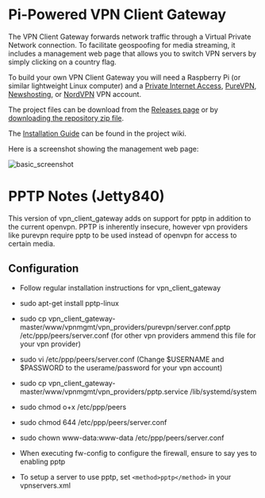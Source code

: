 <h1>Pi-Powered VPN Client Gateway</h1>
The VPN Client Gateway forwards network traffic through a Virtual Private Network connection. To facilitate geospoofing for media streaming, it includes a management web page that allows you to switch VPN servers by simply clicking on a country flag.

To build your own VPN Client Gateway you will need a Raspberry Pi (or similar lightweight Linux computer) and a [Private Internet Access](https://www.privateinternetaccess.com), [PureVPN](https://www.purevpn.com/), [Newshosting](https://www.newshosting.com/), or [NordVPN](https://www.nordvpn.com/) VPN account.

The project files can be download from the [Releases page](https://github.com/mr-canoehead/vpn_client_gateway/releases) or by [downloading the repository zip file](https://github.com/mr-canoehead/vpn_client_gateway/archive/master.zip).

The [Installation Guide](https://github.com/mr-canoehead/vpn_client_gateway/wiki/Installation-Guide) can be found in the project wiki.

Here is a screenshot showing the management web page:

![basic_screenshot](https://cloud.githubusercontent.com/assets/10369989/6698111/0762937e-ccb3-11e4-898e-b9be8fe8ef5e.png)

<h1>PPTP Notes (Jetty840)</h1>

This version of vpn_client_gateway adds on support for pptp in addition to the current openvpn.  PPTP is inherently insecure,
however vpn providers like purevpn require pptp to be used instead of openvpn for access to certain media.

<h2>Configuration</h2>

* Follow regular installation instructions for vpn_client_gateway

* sudo apt-get install pptp-linux

* sudo cp vpn_client_gateway-master/www/vpnmgmt/vpn_providers/purevpn/server.conf.pptp /etc/ppp/peers/server.conf (for other vpn providers ammend this file for your vpn provider)

* sudo vi /etc/ppp/peers/server.conf (Change $USERNAME and $PASSWORD to the userame/password for your vpn account)

* sudo cp vpn_client_gateway-master/www/vpnmgmt/vpn_providers/pptp.service /lib/systemd/system

* sudo chmod o+x /etc/ppp/peers

* sudo chmod 644 /etc/ppp/peers/server.conf

* sudo chown www-data:www-data /etc/ppp/peers/server.conf

* When executing fw-config to configure the firewall, ensure to say yes to enabling pptp

* To setup a server to use pptp, set `<method>pptp</method>` in your vpnservers.xml
